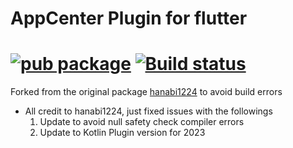 # AppCenter Plugin for flutter
[![pub package](https://img.shields.io/pub/v/appcenter_bundle.svg)](https://pub.dev/packages/appcenter_bundle)
[![Build status](https://img.shields.io/cirrus/github/cavecafe/appcenter_bundle/master)](https://cirrus-ci.com/github/cavecafe/appcenter_bundle)
======

Forked from the original package [hanabi1224](https://github.com/hanabi1224/flutter_appcenter_bundle/tree/master/flutter_appcenter_bundle) to avoid build errors

* All credit to hanabi1224, just fixed issues with the followings
    1. Update to avoid null safety check compiler errors
    2. Update to Kotlin Plugin version for 2023 
